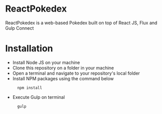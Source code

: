 # ReactPokedex
ReactPokedex is a web-based Pokedex built on top of React JS, Flux and Gulp Connect

# Installation

- Install Node JS on your machine
- Clone this repository on a folder in your machine
- Open a terminal and navigate to your repository's local folder
- Install NPM packages using the command below
  ```
    npm install
  ```
- Execute Gulp on terminal
  ```
    gulp
  ```
